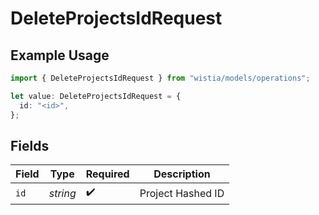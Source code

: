 # DeleteProjectsIdRequest

## Example Usage

```typescript
import { DeleteProjectsIdRequest } from "wistia/models/operations";

let value: DeleteProjectsIdRequest = {
  id: "<id>",
};
```

## Fields

| Field              | Type               | Required           | Description        |
| ------------------ | ------------------ | ------------------ | ------------------ |
| `id`               | *string*           | :heavy_check_mark: | Project Hashed ID  |